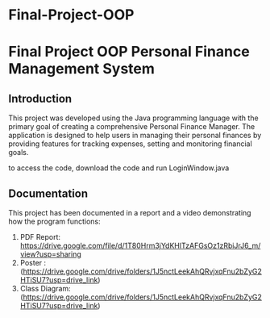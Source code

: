 # Final-Project-OOP


# Final Project OOP Personal Finance Management System



## Introduction

This project was developed using the Java programming language with the primary goal of creating a comprehensive Personal Finance Manager. The application is designed to help users in managing their personal finances by providing features for tracking expenses, setting and monitoring financial goals.

to access the code, download the code and run LoginWindow.java



## Documentation

This project has been documented in a report and a video demonstrating how the program functions:
1. PDF Report: https://drive.google.com/file/d/1T80Hrm3jYdKHlTzAFGsOz1zRbiJrJ6_m/view?usp=sharing 
2. Poster :(https://drive.google.com/drive/folders/1J5nctLeekAhQRvjxqFnu2bZyG2HTiSU7?usp=drive_link)
3. Class Diagram: (https://drive.google.com/drive/folders/1J5nctLeekAhQRvjxqFnu2bZyG2HTiSU7?usp=drive_link)
